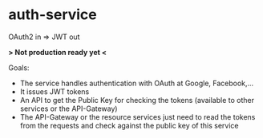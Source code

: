 # auth-service
OAuth2 in => JWT out 

**> Not production ready yet <**

Goals:
- The service handles authentication with OAuth at Google, Facebook,...
- It issues JWT tokens
- An API to get the Public Key for checking the tokens (available to other services or the API-Gateway)
- The API-Gateway or the resource services just need to read the tokens from the requests and check against the public key of this service
